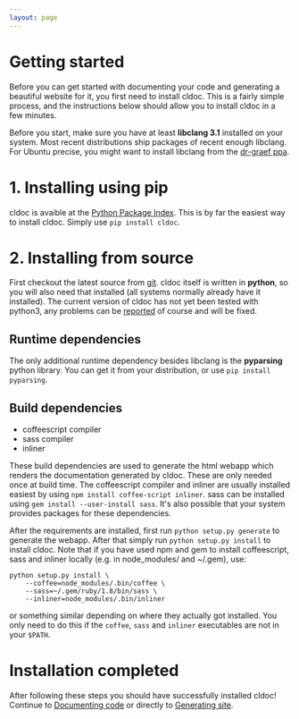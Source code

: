 ```yaml
---
layout: page
---
```


# Getting started
Before you can get started with documenting your code and generating a beautiful
website for it, you first need to install cldoc. This is a fairly simple process,
and the instructions below should allow you to install cldoc in a few minutes.

Before you start, make sure you have at least **libclang 3.1** installed on your
system. Most recent distributions ship packages of recent enough libclang. For
Ubuntu precise, you might want to install libclang from the
[dr-graef ppa](https://launchpad.net/~dr-graef/+archive/llvm-3.1.precise).

# 1. Installing using pip
cldoc is avaible at the [Python Package Index](http://pypi.python.org/pypi/cldoc/). This is
by far the easiest way to install cldoc. Simply use `pip install cldoc`.

# 2. Installing from source
First checkout the latest source from [git](https://github.com/jessevdk/cldoc).
cldoc itself is written in **python**, so you will also need that installed (all
systems normally already have it installed). The current version of cldoc has
not yet been tested with python3, any problems can be
[reported](https://github.com/jessevdk/cldoc/issues) of course and will be fixed.

## Runtime dependencies
The only additional runtime dependency besides libclang is the **pyparsing**
python library. You can get it from your distribution, or use
`pip install pyparsing`.

## Build dependencies ##
* coffeescript compiler
* sass compiler
* inliner

These build dependencies are used to generate the html webapp which renders
the documentation generated by cldoc. These are only needed once at build time.
The coffeescript compiler and inliner are usually installed easiest
by using `npm install coffee-script inliner`. sass can be installed using
`gem install --user-install sass`. It's also possible that your system provides
packages for these dependencies.

After the requirements are installed, first run `python setup.py generate` to
generate the webapp. After that simply run `python setup.py install` to
install cldoc. Note that if you have used npm and gem to install coffeescript,
sass and inliner locally (e.g. in node_modules/ and ~/.gem), use:

    python setup.py install \
        --coffee=node_modules/.bin/coffee \
        --sass=~/.gem/ruby/1.8/bin/sass \
        --inliner=node_modules/.bin/inliner

or something similar depending on where they actually got installed. You only
need to do this if the `coffee`, `sass` and `inliner` executables are not in
your `$PATH`.

# Installation completed
After following these steps you should have successfully installed cldoc!
Continue to [Documenting code](documenting.html) or directly to
[Generating site](generatingsite.html).
